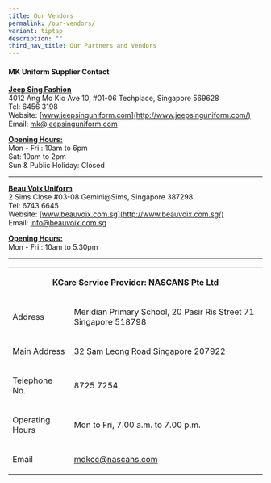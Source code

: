 ```yaml
---
title: Our Vendors
permalink: /our-vendors/
variant: tiptap
description: ""
third_nav_title: Our Partners and Vendors
---
```

#### MK Uniform Supplier Contact

<b><u>Jeep Sing Fashion</u></b> <br>
4012 Ang Mo Kio Ave 10, #01-06 Techplace, Singapore 569628  
Tel: 6456 3198  
Website:&nbsp;[www.jeepsinguniform.com](http://www.jeepsinguniform.com/) <br>
Email: <a href="mailto:mk@jeepsinguniform.com">mk@jeepsinguniform.com</a>

<b><u>Opening Hours:</u> </b><br>
Mon - Fri : 10am to 6pm  
Sat: 10am to 2pm  
Sun &amp; Public Holiday: Closed

<hr>

<b><u>Beau Voix Uniform</u></b> <br>
2 Sims Close #03-08 Gemini@Sims, Singapore 387298  
Tel: 6743 6645 <br>
Website:&nbsp;[www.beauvoix.com.sg](http://www.beauvoix.com.sg/) <br>
Email: <a href="mailto:info@beauvoix.com.sg">info@beauvoix.com.sg</a>

<b><u>Opening Hours:</u> </b><br>
Mon - Fri : 10am to 5.30pm

<hr>

<table data-pm-slice="1 1 []" style="minWidth: 50px"><colgroup><col><col></colgroup><tbody><tr><th rowspan="1" colspan="2"><p><strong>KCare Service Provider: NASCANS Pte Ltd</strong></p></th></tr><tr><td rowspan="1" colspan="1"><p>Address</p></td><td rowspan="1" colspan="1"><p>Meridian Primary School, 20 Pasir Ris Street 71 Singapore 518798</p></td></tr><tr><td rowspan="1" colspan="1"><p>Main Address</p></td><td rowspan="1" colspan="1"><p>32 Sam Leong Road Singapore 207922</p></td></tr><tr><td rowspan="1" colspan="1"><p>Telephone No.</p></td><td rowspan="1" colspan="1"><p>8725 7254</p></td></tr><tr><td rowspan="1" colspan="1"><p>Operating Hours</p></td><td rowspan="1" colspan="1"><p>Mon to Fri, 7.00 a.m. to 7.00 p.m.</p></td></tr><tr><td rowspan="1" colspan="1"><p>Email</p></td><td rowspan="1" colspan="1"><p><a href="mailto:supervisor.mdkcc@nascans.com" rel="noopener noreferrer nofollow" target="_blank">mdkcc@nascans.com</a></p></td></tr></tbody></table>